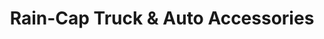 ---
title: "Rain-Cap Truck & Auto Accessories"
url: /bellingham/rain-cap-truck-und-auto-accessories/
shop: Autoteile
---